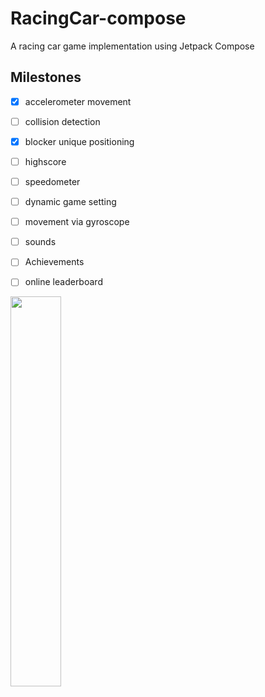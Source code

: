 # RacingCar-compose
A racing car game implementation using Jetpack Compose

## Milestones
- [x] accelerometer movement
- [ ] collision detection
- [x] blocker unique positioning
- [ ] highscore
- [ ] speedometer
- [ ] dynamic game setting
- [ ] movement via gyroscope
- [ ] sounds
- [ ] Achievements
- [ ] online leaderboard


 <img src="https://github.com/behnawwm/RacingCar-compose/assets/61078796/0d96d675-df1c-4d7c-b577-38d8adcad465" width="40%" >



